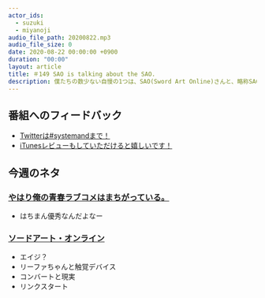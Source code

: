 ```yaml
---
actor_ids:
  - suzuki
  - miyanoji
audio_file_path: 20200822.mp3
audio_file_size: 0
date: 2020-08-22 00:00:00 +0900
duration: "00:00"
layout: article
title: ＃149 SAO is talking about the SAO.
description: 僕たちの数少ない自慢の1つは、SAO(Sword Art Online)さんと、略称SAO(System And Online)が同じであることです！
---
```

## 番組へのフィードバック
* [Twitterは#systemandまで！](https://twitter.com/search?q=%23systemand)
* [iTunesレビューもしていただけると嬉しいです！](https://itunes.apple.com/jp/podcast/systemand-online/id1205168408?mt=2)

## 今週のネタ
### [やはり俺の青春ラブコメはまちがっている。](https://www.tbs.co.jp/anime/oregairu/)
* はちまん優秀なんだよなー

### [ソードアート・オンライン](https://www.swordart-online.net)
* エイジ？
* リーファちゃんと触覚デバイス
* コンバートと現実
* リンクスタート

